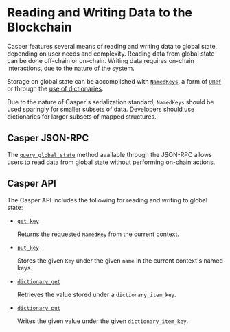 # Reading and Writing Data to the Blockchain

Casper features several means of reading and writing data to global state, depending on user needs and complexity. Reading data from global state can be done off-chain or on-chain. Writing data requires on-chain interactions, due to the nature of the system.

Storage on global state can be accomplished with [`NamedKeys`](/dapp-dev-guide/sdkspec/types_chain/#namedkey), a form of [`URef`](/design/uref/) or through the [use of dictionaries](/dapp-dev-guide/dictionaries/).

Due to the nature of Casper's serialization standard, `NamedKeys` should be used sparingly for smaller subsets of data. Developers should use dictionaries for larger subsets of mapped structures.

## Casper JSON-RPC

The [`query_global_state`](/dapp-dev-guide/sdkspec/json-rpc-informational/#query-global-state) method available through the JSON-RPC allows users to read data from global state without performing on-chain actions.

## Casper API

The Casper API includes the following for reading and writing to global state:

* [`get_key`](https://docs.rs/casper-contract/latest/casper_contract/contract_api/runtime/fn.get_key.html)

    Returns the requested `NamedKey` from the current context.

* [`put_key`](https://docs.rs/casper-contract/latest/casper_contract/contract_api/runtime/fn.put_key.html)

    Stores the given `Key` under the given `name` in the current context's named keys.

* [`dictionary_get`](https://docs.rs/casper-contract/latest/casper_contract/contract_api/storage/fn.dictionary_get.html)

    Retrieves the value stored under a `dictionary_item_key`.

* [`dictionary_put`](https://docs.rs/casper-contract/latest/casper_contract/contract_api/storage/fn.dictionary_put.html)

    Writes the given value under the given `dictionary_item_key`.
